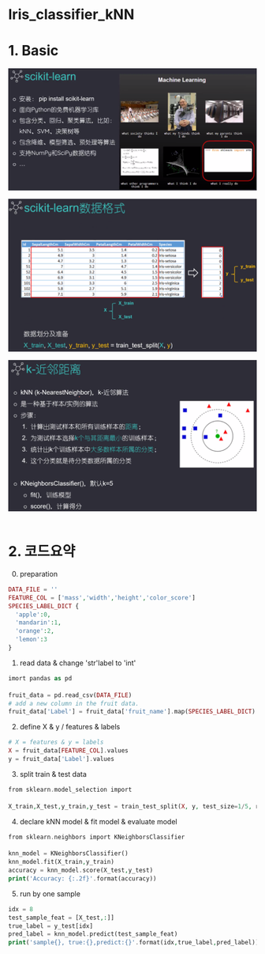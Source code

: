 # Iris_classifier_kNN

# 1. Basic

![](https://github.com/davidkorea/Iris_classifier_kNN/blob/master/images/scikit-learn.png)

![](https://github.com/davidkorea/Iris_classifier_kNN/blob/master/images/dataformat.png)

![](https://github.com/davidkorea/Iris_classifier_kNN/blob/master/images/kNN.png)
 
# 2. 코드요약

0. preparation
```php
DATA_FILE = ''
FEATURE_COL = ['mass','width','height','color_score']
SPECIES_LABEL_DICT {
  'apple':0,
  'mandarin':1,
  'orange':2,
  'lemon':3  
}
```
1. read data & change 'str'label to 'int'
```php
imort pandas as pd

fruit_data = pd.read_csv(DATA_FILE)
# add a new column in the fruit data.
fruit_data['Label'] = fruit_data['fruit_name'].map(SPECIES_LABEL_DICT)
```
2. define X & y / features & labels
```php
# X = features & y = labels
X = fruit_data[FEATURE_COL].values
y = fruit_data['Label'].values
```
3. split train & test data
```php
from sklearn.model_selection import

X_train,X_test,y_train,y_test = train_test_split(X, y, test_size=1/5, random_state=20)
```
4. declare kNN model & fit model & evaluate model
```php
from sklearn.neighbors import KNeighborsClassifier

knn_model = KNeighborsClassifier()
knn_model.fit(X_train,y_train)
accuracy = knn_model.score(X_test,y_test)
print('Accuracy: {:.2f}'.format(accuracy))
```
5. run by one sample
```php
idx = 8
test_sample_feat = [X_test,:]]
true_label = y_test[idx]
pred_label = knn_model.predict(test_sample_feat)
print('sample{}, true:{},predict:{}'.format(idx,true_label,pred_label))
```



